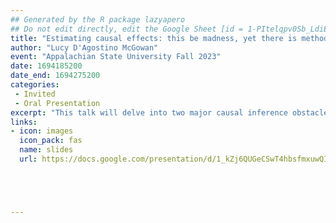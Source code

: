 ```yaml
---
## Generated by the R package lazyapero
## Do not edit directly, edit the Google Sheet [id = 1-PItelqpv0Sb_LdiEDqb8O3D_Roii5nVTL07IRVbRtA]
title: "Estimating causal effects: this be madness, yet there is method in it"
author: "Lucy D'Agostino McGowan"
event: "Appalachian State University Fall 2023"
date: 1694185200
date_end: 1694275200
categories:
 - Invited
 - Oral Presentation
excerpt: "This talk will delve into two major causal inference obstacles: (1) identifying which variables to account for and (2) assessing the impact of unmeasured variables. The first half of the talk will showcase a Causal Quartet. In the spirit of Anscombe’s Quartet, this is a set of four datasets with identical statistical properties, yet different true causal effects due to differing data generating mechanisms. These simple datasets provide a straightforward example for statisticians to point to when explaining these concepts to collaborators and students. To adjust or not adjust, that is the question; we demonstrate that statistics alone cannot be used to establish which variables to adjust for when estimating causal effects. The second half of the talk will focus on how statistical techniques can be leveraged to address unmeasured confounding. We will examine sensitivity analyses under several scenarios with varying levels of information about potential unmeasured confounders. These techniques will be applied using the tipr R package, which provides tools for conducting sensitivity analyses in a flexible and accessible manner."
links:
- icon: images
  icon_pack: fas
  name: slides
  url: https://docs.google.com/presentation/d/1_kZj6QUGeCSwT4hbsfmxuwQId6KTxuwrHIBjC49ZCcE/edit?usp=sharing





---
```

